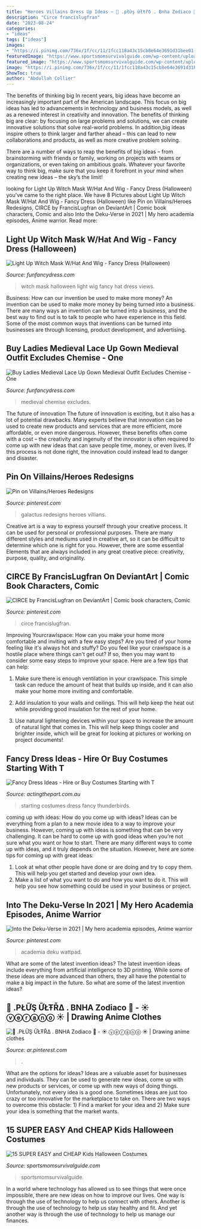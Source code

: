 ```yaml
---
title: "Heroes Villains Dress Up Ideas ~ 🔹 .рłữş ữłŧřδ . Bnha Zodiaco 🔹"
description: "Circe francislugfran"
date: "2023-08-24"
categories:
- "ideas"
tags: ["ideas"]
images:
- "https://i.pinimg.com/736x/1f/cc/11/1fcc118a43c15cb8e64e3691d31bee01.jpg"
featuredImage: "https://www.sportsmomsurvivalguide.com/wp-content/uploads/2014/09/all-for-the-boys-diy-costumes-6.jpg"
featured_image: "https://www.sportsmomsurvivalguide.com/wp-content/uploads/2014/09/all-for-the-boys-diy-costumes-6.jpg"
image: "https://i.pinimg.com/736x/1f/cc/11/1fcc118a43c15cb8e64e3691d31bee01.jpg"
ShowToc: true
author: "Abdullah Collier"
---
```



The benefits of thinking big
In recent years, big ideas have become an increasingly important part of the American landscape. This focus on big ideas has led to advancements in technology and business models, as well as a renewed interest in creativity and innovation.
The benefits of thinking big are clear: by focusing on large problems and solutions, we can create innovative solutions that solve real-world problems. In addition,big ideas inspire others to think larger and farther ahead – this can lead to new collaborations and products, as well as more creative problem solving.

There are a number of ways to reap the benefits of big ideas – from brainstorming with friends or family, working on projects with teams or organizations, or even taking on ambitious goals. Whatever your favorite way to think big, make sure that you keep it forefront in your mind when creating new ideas – the sky’s the limit!

	

		
looking for Light Up Witch Mask W/Hat And Wig - Fancy Dress (Halloween) you've came to the right place. We have 8 Pictures about Light Up Witch Mask W/Hat And Wig - Fancy Dress (Halloween) like Pin on Villains/Heroes Redesigns, CIRCE by FrancisLugfran on DeviantArt | Comic book characters, Comic and also Into the Deku-Verse in 2021 | My hero academia episodes, Anime warrior. Read more:
		
    
## Light Up Witch Mask W/Hat And Wig - Fancy Dress (Halloween)

<img loading=lazy src="https://www.funfancydress.com/media/catalog/product/cache/1/image/1200x/040ec09b1e35df139433887a97daa66f/S/A/SANC_8363.jpg" onerror="this.onerror=null;this.src='https://tse2.mm.bing.net/th?id=OIP.5Mh98CPcgW82ycZlXvC4DgHaLm&amp;pid=15.1';" alt="Light Up Witch Mask W/Hat And Wig - Fancy Dress (Halloween)">

_Source: funfancydress.com_

>witch mask halloween light wig fancy hat dress views. 

	

Business: How can our invention be used to make more money?
An invention can be used to make more money by being turned into a business. There are many ways an invention can be turned into a business, and the best way to find out is to talk to people who have experience in this field. Some of the most common ways that inventions can be turned into businesses are through licensing, product development, and advertising.

    
## Buy Ladies Medieval Lace Up Gown Medieval Outfit Excludes Chemise - One

<img loading=lazy src="https://www.funfancydress.com/media/catalog/product/cache/1/image/1200x/040ec09b1e35df139433887a97daa66f/b/r/brisac191.jpg" onerror="this.onerror=null;this.src='https://tse1.mm.bing.net/th?id=OIP.vcvFXouFNHW_gBVJT46VeQHaLL&amp;pid=15.1';" alt="Buy Ladies Medieval Lace Up Gown Medieval Outfit Excludes Chemise - One">

_Source: funfancydress.com_

>medieval chemise excludes. 

	

The future of innovation
The future of innovation is exciting, but it also has a lot of potential drawbacks. Many experts believe that innovation can be used to create new products and services that are more efficient, more affordable, or even more dangerous. However, these benefits often come with a cost – the creativity and ingenuity of the innovator is often required to come up with new ideas that can save people time, money, or even lives. If this process is not done right, the innovation could instead lead to danger and disaster.

    
## Pin On Villains/Heroes Redesigns

<img loading=lazy src="https://i.pinimg.com/736x/6c/d0/a7/6cd0a79f9a8e7f13911205fee8f9eeaa.jpg" onerror="this.onerror=null;this.src='https://tse2.mm.bing.net/th?id=OIP.Jy7OGOgKCzwAvOWvvQvfgwHaNK&amp;pid=15.1';" alt="Pin on Villains/Heroes Redesigns">

_Source: pinterest.com_

>galactus redesigns heroes villians. 

	

Creative art is a way to express yourself through your creative process. It can be used for personal or professional purposes. There are many different styles and mediums used in creative art, so it can be difficult to determine which one is right for you. However, there are some essential Elements that are always included in any great creative piece: creativity, purpose, quality, and originality.

    
## CIRCE By FrancisLugfran On DeviantArt | Comic Book Characters, Comic

<img loading=lazy src="https://i.pinimg.com/736x/a5/d3/4b/a5d34bb6b74846d25cf5194850cda99d.jpg" onerror="this.onerror=null;this.src='https://tse3.mm.bing.net/th?id=OIP.eJ6sjOrdfVQBjYng1_7tRAHaLi&amp;pid=15.1';" alt="CIRCE by FrancisLugfran on DeviantArt | Comic book characters, Comic">

_Source: pinterest.com_

>circe francislugfran. 

	

Improving Yourcrawlspace: How can you make your home more comfortable and inviting with a few easy steps?
Are you tired of your home feeling like it's always hot and stuffy? Do you feel like your crawlspace is a hostile place where things can't get out? If so, then you may want to consider some easy steps to improve your space. Here are a few tips that can help:
1. Make sure there is enough ventilation in your crawlspace. This simple task can reduce the amount of heat that builds up inside, and it can also make your home more inviting and comfortable.

2. Add insulation to your walls and ceilings. This will help keep the heat out while providing good insulation for the rest of your home.

3. Use natural lightening devices within your space to increase the amount of natural light that comes in. This will help keep things cooler and brighter inside, which will be great for looking at pictures or working on project documents!

    
## Fancy Dress Ideas - Hire Or Buy Costumes Starting With T

<img loading=lazy src="http://www.actingthepart.com.au/wp-content/uploads/2017/03/P7290014.jpg" onerror="this.onerror=null;this.src='https://tse3.mm.bing.net/th?id=OIP.ThnHdvLd2kYMF-RaYokl-QHaJ4&amp;pid=15.1';" alt="Fancy Dress Ideas - Hire or Buy Costumes Starting with T">

_Source: actingthepart.com.au_

>starting costumes dress fancy thunderbirds. 

	

coming up with ideas: How do you come up with ideas?
Ideas can be everything from a plan to a new movie idea to a way to improve your business. However, coming up with ideas is something that can be very challenging. It can be hard to come up with good ideas when you’re not sure what you want or how to start. There are many different ways to come up with ideas, and it truly depends on the situation. However, here are some tips for coming up with great ideas: 
1. Look at what other people have done or are doing and try to copy them. This will help you get started and develop your own idea. 
2. Make a list of what you want to do and how you want to do it. This will help you see how something could be used in your business or project. 

    
## Into The Deku-Verse In 2021 | My Hero Academia Episodes, Anime Warrior

<img loading=lazy src="https://i.pinimg.com/736x/bf/98/7e/bf987e6aa56a200a44f88b9982de190d.jpg" onerror="this.onerror=null;this.src='https://tse2.mm.bing.net/th?id=OIP.tyUtjdwUP1xIJy4FYHckMAHaLH&amp;pid=15.1';" alt="Into the Deku-Verse in 2021 | My hero academia episodes, Anime warrior">

_Source: pinterest.com_

>academia deku wattpad. 

	

What are some of the latest invention ideas?
The latest invention ideas include everything from artificial intelligence to 3D printing. While some of these ideas are more advanced than others, they all have the potential to make a big impact in the future. So what are some of the latest invention ideas?

    
## 🔹 .РŁỮŞ ỮŁŦŘΔ . BNHA Zodiaco 🔹 - ☀ ⓥⓔⓡⓐⓝⓞ ☀ | Drawing Anime Clothes

<img loading=lazy src="https://i.pinimg.com/736x/1f/cc/11/1fcc118a43c15cb8e64e3691d31bee01.jpg" onerror="this.onerror=null;this.src='https://tse3.mm.bing.net/th?id=OIP.c9llCXh_2Iqags2JXn5wyQAAAA&amp;pid=15.1';" alt="🔹 .РŁỮŞ ỮŁŦŘΔ . BNHA Zodiaco 🔹 - ☀ ⓥⓔⓡⓐⓝⓞ ☀ | Drawing anime clothes">

_Source: ar.pinterest.com_

>. 

	

What are the options for ideas?
Ideas are a valuable asset for businesses and individuals. They can be used to generate new ideas, come up with new products or services, or come up with new ways of doing things. Unfortunately, not every idea is a good one. Sometimes ideas are just too crazy or too innovative for the marketplace to take on. There are two ways to overcome this obstacle: 1) Find a market for your idea and 2) Make sure your idea is something that the market wants.

    
## 15 SUPER EASY And CHEAP Kids Halloween Costumes

<img loading=lazy src="https://www.sportsmomsurvivalguide.com/wp-content/uploads/2014/09/all-for-the-boys-diy-costumes-6.jpg" onerror="this.onerror=null;this.src='https://tse3.mm.bing.net/th?id=OIP.Ul9X9BQJDSDipxw7EyeSLgHaLH&amp;pid=15.1';" alt="15 SUPER EASY and CHEAP Kids Halloween Costumes">

_Source: sportsmomsurvivalguide.com_

>sportsmomsurvivalguide. 

	

In a world where technology has allowed us to see things that were once impossible, there are new ideas on how to improve our lives. One way is through the use of technology to help us connect with others. Another is through the use of technology to help us stay healthy and fit. And yet another way is through the use of technology to help us manage our finances.

